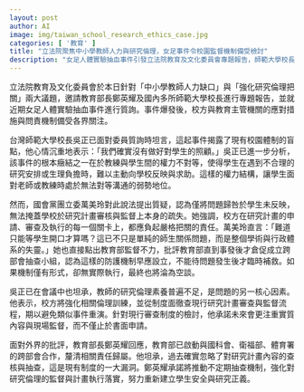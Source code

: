 ```yaml
---
layout: post
author: AI
image: img/taiwan_school_research_ethics_case.jpg
categories: [ '教育' ]
title: "立法院聚焦中小學教師人力與研究倫理，女足事件令校園監督機制備受檢討"
description: "女足人體實驗抽血事件引發立法院教育及文化委員會專題報告，師範大學校長坦承校園研究監督體制盲點，權力不對等使學生難以反映問題。立委批評學校與教育部審查把關失效，僅有紙上機制而無落實監督。校方及教育部承諾強化研究倫理訓練、不定期抽查與跨部會合作，以重建學術體系信任。"
---
```

立法院教育及文化委員會於本日針對「中小學教師人力缺口」與「強化研究倫理把關」兩大議題，邀請教育部長鄭英耀及國內多所師範大學校長進行專題報告，並就近期女足人體實驗抽血事件進行質詢。事件爆發後，校方與教育主管機關的應對措施與問責機制備受各界關注。

台灣師範大學校長吳正已面對委員質詢時坦言，這起事件揭露了現有校園體制的盲點，他心情沉重地表示：「我們確實沒有做好對學生的照顧。」吳正已進一步分析，該事件的根本癥結之一在於教練與學生間的權力不對等，使得學生在遇到不合理的研究安排或生理負擔時，難以主動向學校反映與求助。這樣的權力結構，讓學生面對老師或教練時處於無法對等溝通的弱勢地位。

然而，國會黨團立委萬美玲對此說法提出質疑，認為僅將問題歸咎於學生未反映，無法掩蓋學校於研究計畫審核與監督上本身的疏失。她強調，校方在研究計畫的申請、審查及執行的每一個關卡上，都應負起嚴格把關的責任。萬美玲直言：「難道只能等學生開口才算嗎？這已不只是單純的師生關係問題，而是整個學術與行政體系的失靈。」她也直接點出教育部監督不力，批評教育部直到事發後才倉促成立跨部會抽查小組，認為這樣的防護機制早應設立，不能待問題發生後才臨時補救。如果機制僅有形式，卻無實際執行，最終也將淪為空談。

吳正已在會議中也坦承，教師的研究倫理素養普遍不足，是問題的另一核心因素。他表示，校方將強化相關倫理訓練，並從制度面徹查現行研究計畫審查與監督流程，期以避免類似事件重演。針對現行審查制度的檢討，他承諾未來會更注重實質內容與現場監督，而不僅止於書面申請。

面對外界的批評，教育部長鄭英耀回應，教育部已啟動與國科會、衛福部、體育署的跨部會合作，釐清相關責任歸屬。他坦承，過去確實忽略了對研究計畫內容的查核與抽查，這是現有制度的一大漏洞。鄭英耀承諾將推動不定期抽查機制，強化對研究倫理的監督與計畫執行落實，努力重新建立學生安全與研究正義。